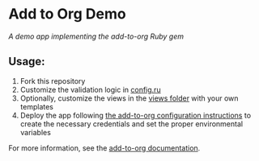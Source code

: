 # Add to Org Demo

*A demo app implementing the add-to-org Ruby gem*

## Usage:

1. Fork this repository
2. Customize the validation logic in [config.ru](config.ru)
3. Optionally, customize the views in the [views folder](views) with your own templates
4. Deploy the app following [the add-to-org configuration instructions](https://github.com/benbalter/add-to-org#setup) to create the necessary credentials and set the proper environmental variables

For more information, see the [add-to-org documentation](https://github.com/benbalter/add-to-org).

